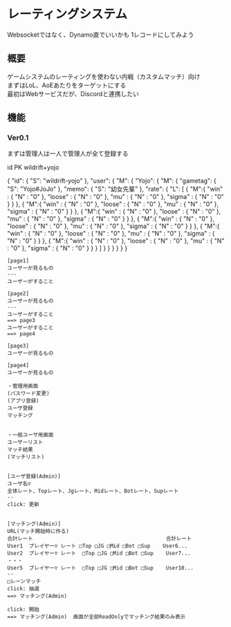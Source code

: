 # レーティングシステム
Websocketではなく、Dynamo直でいいかも
1レコードにしてみよう

## 概要 
ゲームシステムのレーティングを使わない内戦（カスタムマッチ）向け  
まずはLoL、AoEあたりをターゲットにする  
最初はWebサービスだが、Discordと連携したい  

## 機能  

### Ver0.1  
まずは管理人は一人で管理人が全て登録する  


id PK wildrift+yojo

{
  "id": {
    "S": "wildrift-yojo"
  },
  "user": {
    "M": {
      "Yojo": {
        "M": {
          "gametag": {
            "S": "Yojo#JoJo"
          },
          "memo": {
            "S": "幼女先輩"
          },
          "rate": {
            "L": [
              {
                "M":{
                  "win" : {
                    "N" : "0"
                  },
                  "loose" : {
                    "N" : "0"
                  },
                  "mu" : {
                    "N" : "0"
                  },
                  "sigma" : {
                    "N" : "0"
                  }
                }
              },
              {
                "M":{
                  "win" : {
                    "N" : "0"
                  },
                  "loose" : {
                    "N" : "0"
                  },
                  "mu" : {
                    "N" : "0"
                  },
                  "sigma" : {
                    "N" : "0"
                  }
                }
              },
              {
                "M":{
                  "win" : {
                    "N" : "0"
                  },
                  "loose" : {
                    "N" : "0"
                  },
                  "mu" : {
                    "N" : "0"
                  },
                  "sigma" : {
                    "N" : "0"
                  }
                }
              },
              {
                "M":{
                  "win" : {
                    "N" : "0"
                  },
                  "loose" : {
                    "N" : "0"
                  },
                  "mu" : {
                    "N" : "0"
                  },
                  "sigma" : {
                    "N" : "0"
                  }
                }
              },
              {
                "M":{
                  "win" : {
                    "N" : "0"
                  },
                  "loose" : {
                    "N" : "0"
                  },
                  "mu" : {
                    "N" : "0"
                  },
                  "sigma" : {
                    "N" : "0"
                  }
                }
              },
              {
                "M":{
                  "win" : {
                    "N" : "0"
                  },
                  "loose" : {
                    "N" : "0"
                  },
                  "mu" : {
                    "N" : "0"
                  },
                  "sigma" : {
                    "N" : "0"
                  }
                }
              }
            ]
          }
        }
      }
    }
  }
}









```uiflow
[page1]
ユーザーが見るもの
---
ユーザーがすること

[page2]
ユーザーが見るもの
---
ユーザーがすること
==> page3
ユーザーがすること
==> page4

[page3]
ユーザーが見るもの

[page4]
ユーザーが見るもの
```

```uiflow
・管理用画面  
(パスワード変更)  
(アプリ登録)  
ユーザ登録  
マッチング  
  
  
・一般ユーザ用画面
ユーザーリスト  
マッチ結果  
(マッチリスト)  
  
  
[ユーザ登録(Admin)]
ユーザ名▽
全体レート、Topレート、Jgレート、Midレート、Botレート、Supレート
--
click: 更新


[マッチング(Admin)]
URL(マッチ開始時に作る)
合計レート                                           合計レート
User1  プレイヤー▽ レート □Top □JG □Mid □Bot □Sup    User6...
User2  プレイヤー▽ レート  □Top □JG □Mid □Bot □Sup    User7...
・・・
User5  プレイヤー▽ レート  □Top □JG □Mid □Bot □Sup    User10...
--
□レーンマッチ
click: 抽選
==> マッチング(Admin)

click: 開始
==> マッチング(Admin)  画面が全部ReadOnlyでマッチング結果のみ表示
```